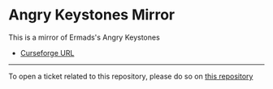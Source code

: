 # Angry Keystones Mirror

This is a mirror of Ermads's Angry Keystones

- [Curseforge URL](https://www.curseforge.com/wow/addons/angry-keystones)

----

To open a ticket related to this repository, please do so on [this repository](https://github.com/curseforge-mirror/.github)